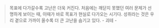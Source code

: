 > 목표에 다가갈수록 고난은 더욱 커진다. 처음에는 깨닫지 못했던 여러 문제가 선명하게 보이는 때, 이때가 바로 목표가 현실로 다가오는 시기다. 성취라는 것은 우리 곁으로 가까이 올수록 더 큰 고난을 숨기고 있다. - 괴테 -